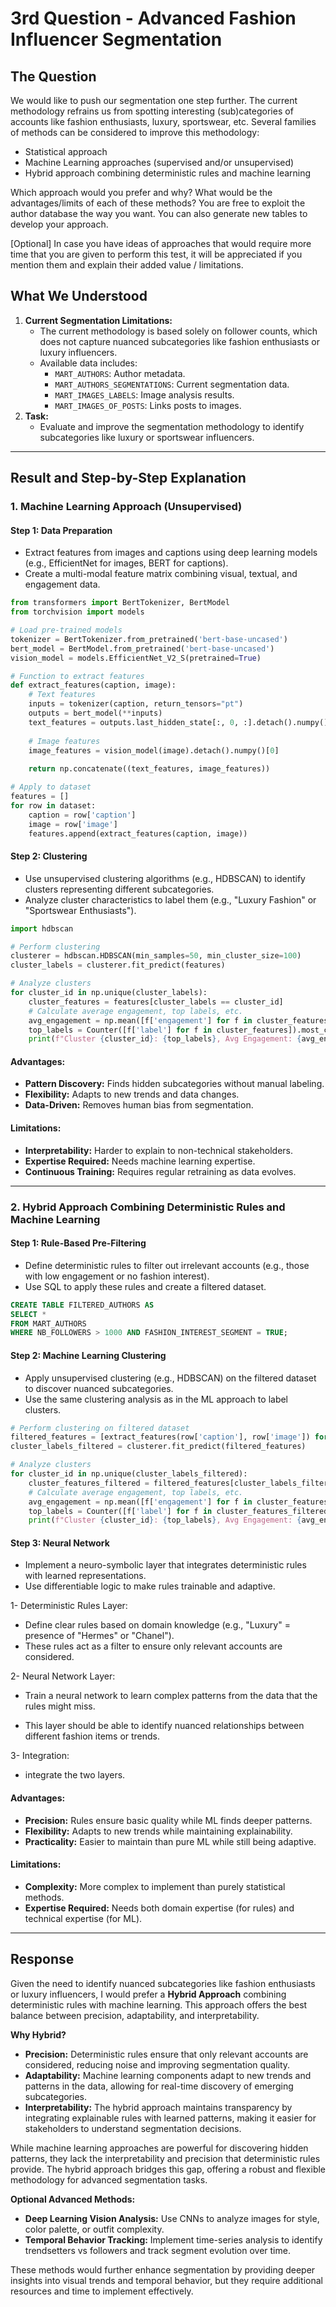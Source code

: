 

# 3rd Question - Advanced Fashion Influencer Segmentation
## The Question
We would like to push our segmentation one step further. The current methodology refrains us
from spotting interesting (sub)categories of accounts like fashion enthusiasts, luxury,
sportswear, etc. Several families of methods can be considered to improve this methodology:

- Statistical approach
- Machine Learning approaches (supervised and/or unsupervised)
- Hybrid approach combining deterministic rules and machine learning

Which approach would you prefer and why? What would be the advantages/limits of each of
these methods? You are free to exploit the author database the way you want. You can also
generate new tables to develop your approach.

[Optional] In case you have ideas of approaches that would require more time that you are
given to perform this test, it will be appreciated if you mention them and explain their added
value / limitations.

## What We Understood

1. **Current Segmentation Limitations:**
    - The current methodology is based solely on follower counts, which does not capture nuanced subcategories like fashion enthusiasts or luxury influencers.
    - Available data includes:
        - `MART_AUTHORS`: Author metadata.
        - `MART_AUTHORS_SEGMENTATIONS`: Current segmentation data.
        - `MART_IMAGES_LABELS`: Image analysis results.
        - `MART_IMAGES_OF_POSTS`: Links posts to images.
2. **Task:**
    - Evaluate and improve the segmentation methodology to identify subcategories like luxury or sportswear influencers.

---

## Result and Step-by-Step Explanation

### 1. Machine Learning Approach (Unsupervised)

#### **Step 1: Data Preparation**

- Extract features from images and captions using deep learning models (e.g., EfficientNet for images, BERT for captions).
- Create a multi-modal feature matrix combining visual, textual, and engagement data.

```python
from transformers import BertTokenizer, BertModel
from torchvision import models

# Load pre-trained models
tokenizer = BertTokenizer.from_pretrained('bert-base-uncased')
bert_model = BertModel.from_pretrained('bert-base-uncased')
vision_model = models.EfficientNet_V2_S(pretrained=True)

# Function to extract features
def extract_features(caption, image):
    # Text features
    inputs = tokenizer(caption, return_tensors="pt")
    outputs = bert_model(**inputs)
    text_features = outputs.last_hidden_state[:, 0, :].detach().numpy()[0]
    
    # Image features
    image_features = vision_model(image).detach().numpy()[0]
    
    return np.concatenate((text_features, image_features))

# Apply to dataset
features = []
for row in dataset:
    caption = row['caption']
    image = row['image']
    features.append(extract_features(caption, image))
```


#### **Step 2: Clustering**

- Use unsupervised clustering algorithms (e.g., HDBSCAN) to identify clusters representing different subcategories.
- Analyze cluster characteristics to label them (e.g., "Luxury Fashion" or "Sportswear Enthusiasts").

```python
import hdbscan

# Perform clustering
clusterer = hdbscan.HDBSCAN(min_samples=50, min_cluster_size=100)
cluster_labels = clusterer.fit_predict(features)

# Analyze clusters
for cluster_id in np.unique(cluster_labels):
    cluster_features = features[cluster_labels == cluster_id]
    # Calculate average engagement, top labels, etc.
    avg_engagement = np.mean([f['engagement'] for f in cluster_features])
    top_labels = Counter([f['label'] for f in cluster_features]).most_common(5)
    print(f"Cluster {cluster_id}: {top_labels}, Avg Engagement: {avg_engagement}")
```


#### **Advantages:**

- **Pattern Discovery:** Finds hidden subcategories without manual labeling.
- **Flexibility:** Adapts to new trends and data changes.
- **Data-Driven:** Removes human bias from segmentation.


#### **Limitations:**

- **Interpretability:** Harder to explain to non-technical stakeholders.
- **Expertise Required:** Needs machine learning expertise.
- **Continuous Training:** Requires regular retraining as data evolves.

---

### 2. Hybrid Approach Combining Deterministic Rules and Machine Learning

#### **Step 1: Rule-Based Pre-Filtering**

- Define deterministic rules to filter out irrelevant accounts (e.g., those with low engagement or no fashion interest).
- Use SQL to apply these rules and create a filtered dataset.

```sql
CREATE TABLE FILTERED_AUTHORS AS
SELECT *
FROM MART_AUTHORS
WHERE NB_FOLLOWERS > 1000 AND FASHION_INTEREST_SEGMENT = TRUE;
```


#### **Step 2: Machine Learning Clustering**

- Apply unsupervised clustering (e.g., HDBSCAN) on the filtered dataset to discover nuanced subcategories.
- Use the same clustering analysis as in the ML approach to label clusters.

```python
# Perform clustering on filtered dataset
filtered_features = [extract_features(row['caption'], row['image']) for row in filtered_authors]
cluster_labels_filtered = clusterer.fit_predict(filtered_features)

# Analyze clusters
for cluster_id in np.unique(cluster_labels_filtered):
    cluster_features_filtered = filtered_features[cluster_labels_filtered == cluster_id]
    # Calculate average engagement, top labels, etc.
    avg_engagement = np.mean([f['engagement'] for f in cluster_features_filtered])
    top_labels = Counter([f['label'] for f in cluster_features_filtered]).most_common(5)
    print(f"Cluster {cluster_id}: {top_labels}, Avg Engagement: {avg_engagement}")
```


#### **Step 3: Neural Network**

- Implement a neuro-symbolic layer that integrates deterministic rules with learned representations.
- Use differentiable logic to make rules trainable and adaptive.

1- Deterministic Rules Layer:
  - Define clear rules based on domain knowledge (e.g., "Luxury" = presence of "Hermes" or "Chanel").
  - These rules act as a filter to ensure only relevant accounts are considered.

2- Neural Network Layer:
  - Train a neural network to learn complex patterns from the data that the rules might miss.

  - This layer should be able to identify nuanced relationships between different fashion items or trends.

3- Integration:
  - integrate the two layers.




#### **Advantages:**

- **Precision:** Rules ensure basic quality while ML finds deeper patterns.
- **Flexibility:** Adapts to new trends while maintaining explainability.
- **Practicality:** Easier to maintain than pure ML while still being adaptive.


#### **Limitations:**

- **Complexity:** More complex to implement than purely statistical methods.
- **Expertise Required:** Needs both domain expertise (for rules) and technical expertise (for ML).

---

## Response

Given the need to identify nuanced subcategories like fashion enthusiasts or luxury influencers, I would prefer a **Hybrid Approach** combining deterministic rules with machine learning. This approach offers the best balance between precision, adaptability, and interpretability.

**Why Hybrid?**

- **Precision:** Deterministic rules ensure that only relevant accounts are considered, reducing noise and improving segmentation quality.
- **Adaptability:** Machine learning components adapt to new trends and patterns in the data, allowing for real-time discovery of emerging subcategories.
- **Interpretability:** The hybrid approach maintains transparency by integrating explainable rules with learned patterns, making it easier for stakeholders to understand segmentation decisions.

While machine learning approaches are powerful for discovering hidden patterns, they lack the interpretability and precision that deterministic rules provide. The hybrid approach bridges this gap, offering a robust and flexible methodology for advanced segmentation tasks.

**Optional Advanced Methods:**

- **Deep Learning Vision Analysis:** Use CNNs to analyze images for style, color palette, or outfit complexity.
- **Temporal Behavior Tracking:** Implement time-series analysis to identify trendsetters vs followers and track segment evolution over time.

These methods would further enhance segmentation by providing deeper insights into visual trends and temporal behavior, but they require additional resources and time to implement effectively.

